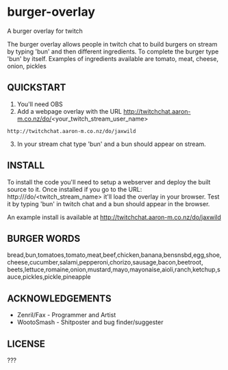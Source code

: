 # burger-overlay

A burger overlay for twitch

The burger overlay allows people in twitch chat to build burgers on stream by typing 'bun' and then different ingredients. 
To complete the burger type 'bun' by itself.
Examples of ingredients available are tomato, meat, cheese, onion, pickles 

## QUICKSTART

  1. You'll need OBS  
  2. Add a webpage overlay with the URL http://twitchchat.aaron-m.co.nz/do/<your_twitch_stream_user_name> 
```
http://twitchchat.aaron-m.co.nz/do/jaxwild
```
  3. In your stream chat type 'bun' and a bun should appear on stream. 

## INSTALL
 
  To install the code you'll need to setup a webserver and deploy the built source to it.
  Once installed if you go to the URL: http://<yourserver>/do/<twitch_stream_name> it'll load the overlay in your browser.
  Test it by typing 'bun' in twitch chat and a bun should appear in the browser.
  
  An example install is available at http://twitchchat.aaron-m.co.nz/do/jaxwild

## BURGER WORDS

bread,bun,tomatoes,tomato,meat,beef,chicken,banana,bensnsbd,egg,shoe,cheese,cucumber,salami,pepperoni,chorizo,sausage,bacon,beetroot, beets,lettuce,romaine,onion,mustard,mayo,mayonaise,aioli,ranch,ketchup,sauce,pickles,pickle,pineapple

## ACKNOWLEDGEMENTS

*  Zenril/Fax - Programmer and Artist
*  WootoSmash - Shitposter and bug finder/suggester
  
## LICENSE
 
  ???
